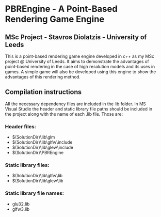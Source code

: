# PBREngine - A Point-Based Rendering Game Engine
## MSc Project - Stavros Diolatzis - University of Leeds

This is a point-based rendering game engine developed in c++ as my MSc project @ University of Leeds. It aims to demonstrate the advantages of point-based rendering in the case of high resolution models and its uses in games. A simple game will also be developed using this engine to show the advantages of this rendering method. 

## Compilation instructions

All the necessary dependency files are included in the lib folder. In MS Visual Studio the
header and static library file paths should be included in the project along with the name of
each .lib file. Those are:

### Header files:
  - $(SolutionDir)\lib\glm
  - $(SolutionDir)\lib\glfw\include
  - $(SolutionDir)\lib\glew\include
  - $(SolutionDir)\PBREngine
### Static library files:
  - $(SolutionDir)\lib\glfw\lib
  - $(SolutionDir)\lib\glew\lib
### Static library file names:
  - glu32.lib
  - glfw3.lib
